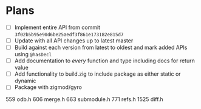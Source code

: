 # Plans

- [ ] Implement entire API from commit `3f02b5b95e90d6be25aedf3f861e173182e815d7`
- [ ] Update with all API changes up to latest master
- [ ] Build against each version from latest to oldest and mark added APIs using `@hasDecl`
- [ ] Add documentation to *every* function and type including docs for return value
- [ ] Add functionality to build.zig to include package as either static or dynamic
- [ ] Package with zigmod/gyro

559 odb.h
606 merge.h
663 submodule.h
771 refs.h
1525 diff.h
